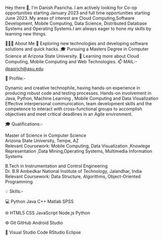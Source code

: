 Hey there 👋, I'm Danish Pasricha.
I am actively looking for Co-op opportunities starting January 2023 and full time opportunities starting June 2023.
My areas of interest are Cloud Computing,Software Development, Mobile Computing, Data Science, Distributed Database Systems and Operating Systems.I am always eager to hone my skills by learning new things.

👨🏻‍💻  About Me
🤔   Exploring new technologies and developing software solutions and quick hacks.
🎓   Pursuing a Masters Degree in Computer Science at Arizona State University.
🌱   Learning more about Cloud Computing, Mobile Computing and Web Technologies.
📫   MAIL:- dpasrich@asu.edu


🧠 Profile:-

Dynamic and creative technophile, having hands-on experience in producing robust code and testing processes.
Hands-on involvement in Java, Python, Machine Learning , Mobile Computing and Data Visualization
Effective interpersonal communication, team development skills and the competence to interact with cross-functional groups to accomplish objectives and meet critical deadlines in an Agile environment.

🎓 Qualifications:-

Master of Science in Computer Science       
Arizona State University, Tempe, AZ       
Relevant Coursework:  Mobile Computing, Data Visualization ,Knowlege Representation ,Data Mining,Operating Systems, Multimedia Information Systems

B.Tech in Instrumentation and Control Engineering       
Dr. B.R Ambedkar National Institute of Technology, Jalandhar, India       
Relevant Coursework: Data Structure, Algorithms, Object-Oriented Programming

💡 Skills:-

💻   Python Java C++ Matlab SPSS

🌐   HTML5 CSS JavaScript Node.js Python

⚙️   Git GitHub Android Studio

🔧   Visual Studio Code RStudio Eclipse
